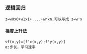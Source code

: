 ### 逻辑回归
`z=w0x0+w1x1+....+wnxn,可以写成 z=w'x`
####  梯度上升法
`▽f(x,y)=[f'x(x,y);f'y(x,y)]`<br/>
`α:步长，学习速率`<br/>
